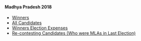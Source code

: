 #### Madhya Pradesh 2018
  * [Winners](https://www.myneta.info/madhyapradesh2018/index.php?action=show_winners&sort=default)
  * [All Candidates](https://www.myneta.info/madhyapradesh2018/)
  * [Winners Election Expenses](https://www.myneta.info/madhyapradesh2018/index.php?action=showWinnersExpense&sortExp=default)
  * [ Re-contesting Candidates (Who were MLAs in Last Election)](https://www.myneta.info/madhyapradesh2018/index.php?action=recontestAssetsComparison)